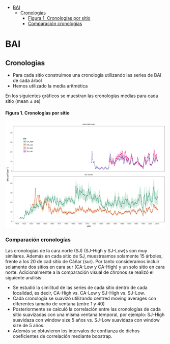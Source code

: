 -   [BAI](#bai)
    -   [Cronologias](#cronologias)
        -   [Figura 1. Cronologías por sitio](#figura-1.-cronologias-por-sitio)
        -   [Comparación cronologías](#comparacion-cronologias)

BAI
===

Cronologias
-----------

-   Para cada sitio construimos una cronología utilizando las series de BAI de cada árbol
-   Hemos utilizado la media aritmética

En los siguientes gráficos se muestran las cronologías medias para cada sitio (mean ± se)

#### Figura 1. Cronologías por sitio

![](../analysis/chronos/analysis_chronologies_files/figure-markdown_github/chronos_4_sites-1.png)

### Comparación cronologías

Las cronologías de la cara norte (SJ) (SJ-High y SJ-Low)s son muy similares. Además en cada sitio de SJ, muestreamos solamente 15 árboles, frente a los 20 de cad sitio de Cáñar (sur). Por tanto consideramos incluir solamente dos sitios en cara sur (CA-Low y CA-High) y un solo sitio en cara norte. Adicionalmente a la comparación visual de chronos se realizó el siguiente análisis:

-   Se estudió la similitud de las series de cada sitio dentro de cada localidad, es decir, CA-High vs. CA-Low y SJ-High vs. SJ-Low.
-   Cada cronología se suavizó utilizando centred moving averages con diferentes tamaño de ventana (entre 1 y 40)
-   Posteriormente se calculó la correlación entre las cronologías de cada sitio suavizadas con una misma ventana temporal, por ejemplo: SJ-High suavidaza con window size 5 años vs. SJ-Low suavidaza con window size de 5 años.
-   Además se obtuvieron los intervalos de confianza de dichos coeficientes de correlación mediante boostrap.
